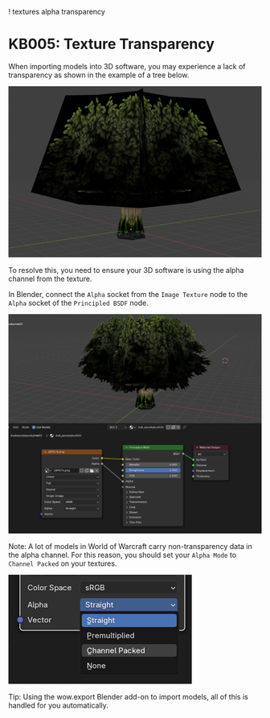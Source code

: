 ! textures alpha transparency
# KB005: Texture Transparency
When importing models into 3D software, you may experience a lack of transparency as shown in the example of a tree below.

![tree](res/KB005_tree.png)

To resolve this, you need to ensure your 3D software is using the alpha channel from the texture.

In Blender, connect the `Alpha` socket from the `Image Texture` node to the `Alpha` socket of the `Principled BSDF` node.

![shader](res/KB005_shader.png)

Note: A lot of models in World of Warcraft carry non-transparency data in the alpha channel. For this reason, you should set your `Alpha Mode` to `Channel Packed` on your textures.

![channel packed](res/KB004_channel_packed.png)

Tip: Using the wow.export Blender add-on to import models, all of this is handled for you automatically.